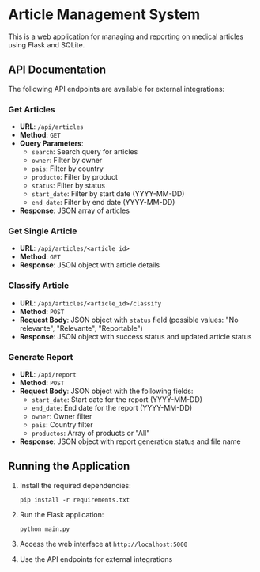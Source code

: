 # Article Management System

This is a web application for managing and reporting on medical articles using Flask and SQLite.

## API Documentation

The following API endpoints are available for external integrations:

### Get Articles

- **URL**: `/api/articles`
- **Method**: `GET`
- **Query Parameters**:
  - `search`: Search query for articles
  - `owner`: Filter by owner
  - `pais`: Filter by country
  - `producto`: Filter by product
  - `status`: Filter by status
  - `start_date`: Filter by start date (YYYY-MM-DD)
  - `end_date`: Filter by end date (YYYY-MM-DD)
- **Response**: JSON array of articles

### Get Single Article

- **URL**: `/api/articles/<article_id>`
- **Method**: `GET`
- **Response**: JSON object with article details

### Classify Article

- **URL**: `/api/articles/<article_id>/classify`
- **Method**: `POST`
- **Request Body**: JSON object with `status` field (possible values: "No relevante", "Relevante", "Reportable")
- **Response**: JSON object with success status and updated article status

### Generate Report

- **URL**: `/api/report`
- **Method**: `POST`
- **Request Body**: JSON object with the following fields:
  - `start_date`: Start date for the report (YYYY-MM-DD)
  - `end_date`: End date for the report (YYYY-MM-DD)
  - `owner`: Owner filter
  - `pais`: Country filter
  - `productos`: Array of products or "All"
- **Response**: JSON object with report generation status and file name

## Running the Application

1. Install the required dependencies:
   ```
   pip install -r requirements.txt
   ```

2. Run the Flask application:
   ```
   python main.py
   ```

3. Access the web interface at `http://localhost:5000`

4. Use the API endpoints for external integrations

